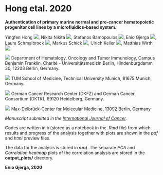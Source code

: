 # Hong etal. 2020

**Authentication of primary murine normal and pre-cancer hematopoietic progenitor cell lines by a microfluidics-based system.** 

Yingfen Hong <img src="https://latex.codecogs.com/svg.latex?\Large&space;^{1,2}"/>, Nikita Nikita <img src="https://latex.codecogs.com/svg.latex?\Large&space;^{1,2}"/>, Stefanos Bamopoulos <img src="https://latex.codecogs.com/svg.latex?\Large&space;^{1}"/>, Enio Gjerga <img src="https://latex.codecogs.com/svg.latex?\Large&space;^{1}"/>, Laura Schmalbrock <img src="https://latex.codecogs.com/svg.latex?\Large&space;^{1}"/>, Markus Schick <img src="https://latex.codecogs.com/svg.latex?\Large&space;^{1}"/>, Ulrich Keller <img src="https://latex.codecogs.com/svg.latex?\Large&space;^{1,3,4}"/>, Matthias Wirth <img src="https://latex.codecogs.com/svg.latex?\Large&space;^{1}"/>

<img src="https://latex.codecogs.com/svg.latex?\Large&space;^1"/> Department of Hematology, Oncology and Tumor Immunology, Campus Benjamin Franklin, Charité - Universitätsmedizin Berlin, Hindenburgdamm 30, 12203 Berlin, Germany.

<img src="https://latex.codecogs.com/svg.latex?\Large&space;^2"/> TUM School of Medicine, Technical University Munich, 81675 Munich, Germany.

<img src="https://latex.codecogs.com/svg.latex?\Large&space;^3"/> German Cancer Research Center (DKFZ) and German Cancer Consortium (DKTK), 69120 Heidelberg, Germany.

<img src="https://latex.codecogs.com/svg.latex?\Large&space;^4"/> Max-Delbrück-Center for Molecular Medicine, 13092 Berlin, Germany

*Manuscript submitted in the [International Journal of Cancer](https://onlinelibrary.wiley.com/journal/10970215).*

Codes are written in ```R``` (stored as a notebook in the *.Rmd* file) from which results and progress of the analysis together with plots are shown in the *pdf* and *html* preview files. 

The data for the analysis is stored in **src/**.
The separate *PCA* and *Correlation heatmap* plots of the correlation analysis are stored in the **output_plots/** directory.

**Enio Gjerga, 2020**
